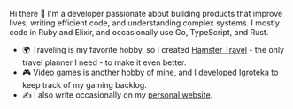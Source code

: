 Hi there 👋 I'm a developer passionate about building products that improve lives, writing efficient code, and understanding complex systems. I mostly code in Ruby and Elixir, and occasionally use Go, TypeScript, and Rust.

- 🌍 Traveling is my favorite hobby, so I created [Hamster Travel](https://github.com/anmarchenko/hamster-travel) - the only travel planner I need - to make it even better.
- 🎮 Video games is another hobby of mine, and I developed [Igroteka](https://github.com/anmarchenko/igroteka) to keep track of my gaming backlog.
- ✍️ I also write occasionally on my [personal website](https://www.amarchenko.de).

<!--
**anmarchenko/anmarchenko** is a ✨ _special_ ✨ repository because its `README.md` (this file) appears on your GitHub profile.

Here are some ideas to get you started:

- 🔭 I’m currently working on ...
- 🌱 I’m currently learning ...
- 👯 I’m looking to collaborate on ...
- 🤔 I’m looking for help with ...
- 💬 Ask me about ...
- 📫 How to reach me: ...
- 😄 Pronouns: ...
- ⚡ Fun fact: ...
-->
